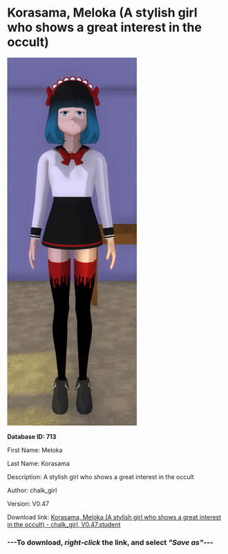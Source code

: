 # Korasama, Meloka (A stylish girl who shows a great interest in the occult)

<img src="https://raw.githubusercontent.com/Arbiter1223/Daigaku-Gurashi-Custom-Students/master/Students/Files/Korasama%2C%20Meloka%20(A%20stylish%20girl%20who%20shows%20a%20great%20interest%20in%20the%20occult).png" title="Korasama, Meloka (A stylish girl who shows a great interest in the occult) - chalk_girl, V0.47">

**Database ID: 713**

First Name: Meloka

Last Name: Korasama

Description: A stylish girl who shows a great interest in the occult

Author: chalk_girl

Version: V0.47

Download link: <a href="https://raw.githubusercontent.com/Arbiter1223/Daigaku-Gurashi-Custom-Students/master/Students/Files/Korasama%2C%20Meloka%20(A%20stylish%20girl%20who%20shows%20a%20great%20interest%20in%20the%20occult)%20-%20chalk_girl%2C%20V0.47.student">Korasama, Meloka (A stylish girl who shows a great interest in the occult) - chalk_girl, V0.47.student</a>

### ---**To download, _right-click_ the link, and select _"Save as"_**---
